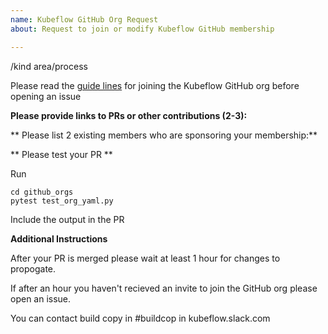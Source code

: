 ```yaml
---
name: Kubeflow GitHub Org Request
about: Request to join or modify Kubeflow GitHub membership

---
```


/kind area/process

Please read the [guide lines](https://www.kubeflow.org/docs/about/contributing/#joining-the-community) for joining the Kubeflow GitHub org before opening an issue

**Please provide links to PRs or other contributions (2-3):**


** Please list 2 existing members who are sponsoring your membership:**

** Please test your PR **

Run

```
cd github_orgs
pytest test_org_yaml.py
```
Include the output in the PR

**Additional Instructions**

After your PR is merged please wait at least 1 hour for changes to propogate. 

If after an hour you haven't recieved an invite to join the GitHub org please open an issue.

You can contact build copy in #buildcop in kubeflow.slack.com